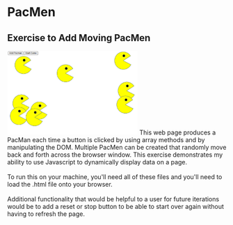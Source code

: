 # PacMen
## Exercise to Add Moving PacMen
<img src= "pacmanimage.png" width='300'/>
This web page produces a PacMan each time a button is clicked by using array methods and by manipulating the DOM. Multiple PacMen can be created that randomly move back and forth across the browser window. This exercise demonstrates my ability to use Javascript to dynamically display data on a page.
<br></br>
To run this on your machine, you'll need all of these files and you'll need to load the .html file onto your browser.
<br></br>
Additional functionality that would be helpful to a user for future iterations would be to add a reset or stop button to be able to start over again without having to refresh the page.
